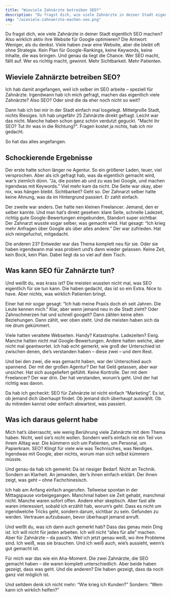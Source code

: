 ```yaml
---
title: "Wieviele Zahnärzte betreiben SEO?"
description: "Du fragst dich, wie viele Zahnärzte in deiner Stadt eigentlich SEO machen? Also wirklich aktiv ihre Website für Google optimieren? Die Antwort: Weniger, als du denkst. Viele haben zwar eine Website, aber die bleibt oft ohne Strategie. Kein Plan für Google-Rankings, keine Keywords, keine Inhalte, die was bringen. Und genau da liegt die Chance. Wer SEO macht, fällt auf. Wer es richtig macht, gewinnt. Mehr Sichtbarkeit. Mehr Patienten. Ganz einfach."
img: "/wieviele-zahnaerzte-machen-seo.png"
---
```


Du fragst dich, wie viele Zahnärzte in deiner Stadt eigentlich SEO machen? Also wirklich aktiv ihre Website für Google optimieren? Die Antwort: Weniger, als du denkst. Viele haben zwar eine Website, aber die bleibt oft ohne Strategie. Kein Plan für Google-Rankings, keine Keywords, keine Inhalte, die was bringen. Und genau da liegt die Chance. Wer SEO macht, fällt auf. Wer es richtig macht, gewinnt. Mehr Sichtbarkeit. Mehr Patienten.

## Wieviele Zahnärzte betreiben SEO?

Ich hab damit angefangen, weil ich selber im SEO arbeite – speziell für Zahnärzte. Irgendwann hab ich mich gefragt, machen das eigentlich viele Zahnärzte? Also SEO? Oder sind die da eher noch nicht so weit?

Dann hab ich bei mir in der Stadt einfach mal losgelegt. Mittelgroße Stadt, nichts Riesiges. Ich hab ungefähr 25 Zahnärzte direkt gefragt. Leicht war das nicht. Manche haben schon ganz schön verdutzt geguckt. "Macht ihr SEO? Tut ihr was in die Richtung?". Fragen kostet ja nichts, hab ich mir gedacht.

So hat das alles angefangen. 

## Schockierende Ergebnisse

Der erste hatte schon länger ne Agentur. So ein größerer Laden, teuer, viel versprochen. Aber als ich gefragt hab, was da eigentlich gemacht wird, war’s ziemlich dünn. “Ja, die posten ab und zu was bei Google, und machen irgendwas mit Keywords.” Viel mehr kam da nicht. Die Seite war okay, aber nix, was hängen bleibt. Sichtbarkeit? Geht so. Der Zahnarzt selber hatte keine Ahnung, was da im Hintergrund passiert. Er zahlt einfach.

Der zweite war anders. Der hatte nen kleinen Freelancer. Jemand, den er selber kannte. Und man hat’s direkt gesehen: klare Seite, schnelle Ladezeit, richtig gute Google-Bewertungen eingebunden, Standort super sichtbar. Der Zahnarzt wusste sogar selber, was gemacht wird. Hat gesagt: “Ich krieg mehr Anfragen über Google als über alles andere.” Der war zufrieden. Hat sich reingefuchst, mitgedacht.

Die anderen 23? Entweder war das Thema komplett neu für sie. Oder sie haben irgendwann mal was probiert und’s dann wieder gelassen. Keine Zeit, kein Bock, kein Plan. Dabei liegt da so viel auf dem Tisch.

## Was kann SEO für Zahnärzte tun?

Und weißt du, was krass ist? Die meisten wussten nicht mal, was SEO eigentlich für sie tun kann. Die haben gedacht, das ist so ein Extra. Nice to have. Aber nichts, was wirklich Patienten bringt.

Einer hat mir sogar gesagt: “Ich hab meine Praxis doch eh seit Jahren. Die Leute kennen mich.” Klar, aber wenn jemand neu in die Stadt zieht? Oder Zahnschmerzen hat und schnell googelt? Dann zählen keine alten Beziehungen. Dann zählt, wer oben steht. Und die meisten haben sich da nie drum gekümmert.

Viele hatten veraltete Webseiten. Handy? Katastrophe. Ladezeiten? Ewig. Manche hatten nicht mal Google-Bewertungen. Andere hatten welche, aber nicht mal geantwortet. Ich hab echt gemerkt, wie groß der Unterschied ist zwischen denen, die’s verstanden haben – diese zwei – und dem Rest.

Und bei den zwei, die was gemacht haben, war der Unterschied auch spannend. Der mit der großen Agentur? Der hat Geld gelassen, aber war unsicher. Hat sich ausgeliefert gefühlt. Keine Kontrolle. Der mit dem Freelancer? Der war drin. Der hat verstanden, worum’s geht. Und der hat richtig was davon.

Da hab ich gecheckt: SEO für Zahnärzte ist nicht einfach “Marketing”. Es ist, ob jemand dich überhaupt findet. Ob jemand dich überhaupt auswählt. Ob du mitreden kannst oder einfach abwartest, was passiert.

## Was ich daraus gelernt habe

Mich hat’s überrascht, wie wenig Berührung viele Zahnärzte mit dem Thema haben. Nicht, weil sie’s nicht wollen. Sondern weil’s einfach nie ein Teil von ihrem Alltag war. Die kümmern sich um Patienten, um Personal, um Papierkram. SEO? Klingt für viele wie was Technisches, was Nerdiges. Irgendwas mit Google, aber nichts, worum man sich selbst kümmern müsste.

Und genau da hab ich gemerkt: Da ist riesiger Bedarf. Nicht an Technik. Sondern an Klarheit. An jemanden, der’s ihnen einfach erklärt. Der ihnen zeigt, was geht – ohne Fachchinesisch.

Ich hab am Anfang einfach angerufen. Teilweise spontan in der Mittagspause vorbeigegangen. Manchmal haben sie Zeit gehabt, manchmal nicht. Manche waren sofort offen. Andere eher skeptisch. Aber fast alle waren interessiert, sobald ich erzählt hab, worum’s geht. Dass es nicht um irgendwelche Tricks geht, sondern darum, sichtbar zu sein. Gefunden zu werden. Vertrauen aufzubauen, bevor überhaupt jemand anruft.

Und weißt du, was ich dann auch gemerkt hab? Dass das genau mein Ding ist. Ich will nicht für jeden arbeiten. Ich will nicht “alles für alle” machen. Aber für Zahnärzte – da passt’s. Weil ich jetzt genau weiß, wo ihre Probleme sind. Ich weiß, was sie brauchen. Und ich weiß auch, wie’s aussieht, wenn’s gut gemacht ist.

Für mich war das wie ein Aha-Moment. Die zwei Zahnärzte, die SEO gemacht haben – die waren komplett unterschiedlich. Aber beide haben gezeigt, dass was geht. Und die anderen? Die haben gezeigt, dass da noch ganz viel möglich ist.

Und seitdem denk ich nicht mehr: “Wie krieg ich Kunden?” Sondern: “Wem kann ich wirklich helfen?”